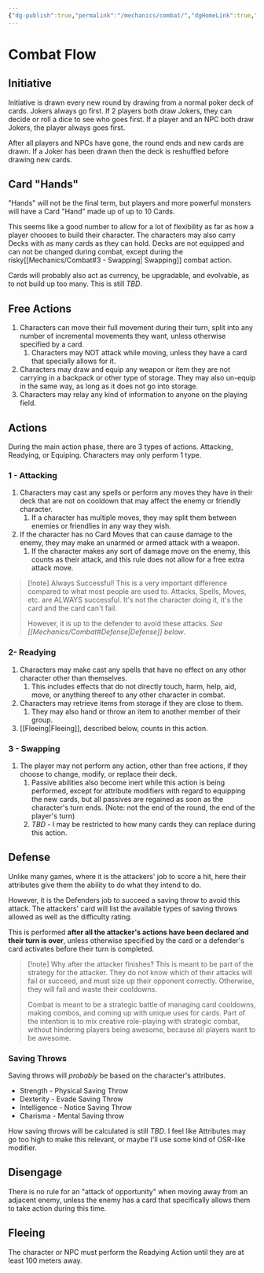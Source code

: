 ```yaml
---
{"dg-publish":true,"permalink":"/mechanics/combat/","dgHomeLink":true,"dgPassFrontmatter":false}
---
```



# Combat Flow

## Initiative

Initiative is drawn every new round by drawing from a normal poker deck of cards. Jokers always go first. If 2 players both draw Jokers, they can decide or roll a dice to see who goes first. If a player and an NPC both draw Jokers, the player always goes first.

After all players and NPCs have gone, the round ends and new cards are drawn. If a Joker has been drawn then the deck is reshuffled before drawing new cards.

## Card "Hands"

"Hands" will not be the final term, but players and more powerful monsters will have a Card "Hand" made up of up to 10 Cards. 

This seems like a good number to allow for a lot of flexibility as far as how a player chooses to build their character. The characters may also carry Decks with as many cards as they can hold. Decks are not equipped and can not be changed during combat, except during the risky[[Mechanics/Combat#3 - Swapping| Swapping]] combat action.

Cards will probably also act as currency, be upgradable, and evolvable, as to not build up too many. This is still _TBD_.

## Free Actions

1. Characters can move their full movement during their turn, split into any number of incremental movements they want, unless otherwise specified by a card.
   1. Characters may NOT attack while moving, unless they have a card that specially allows for it.
2. Characters may draw and equip any weapon or item they are not carrying in a backpack or other type of storage. They may also un-equip in the same way, as long as it does not go into storage.
3. Characters may relay any kind of information to anyone on the playing field.

## Actions

During the main action phase, there are 3 types of actions. Attacking, Readying, or Equiping. Characters may only perform 1 type.

### 1 - Attacking

1. Characters may cast any spells or perform any moves they have in their deck that are not on cooldown that may affect the enemy or friendly character.
   1. If a character has multiple moves, they may split them between enemies or friendlies in any way they wish.
2. If the character has no Card Moves that can cause damage to the enemy, they may make an unarmed or armed attack with a weapon.
	1. If the character makes any sort of damage move on the enemy, this counts as their attack, and this rule does not allow for a free extra attack move.

> [!note] Always Successful!
> This is a very important difference compared to what most people are used to. Attacks, Spells, Moves, etc. are ALWAYS successful. It's not the character doing it, it's the card and the card can't fail. 
> 
> However, it is up to the defender to avoid these attacks. _See [[Mechanics/Combat#Defense|Defense]] below_.

### 2- Readying

1. Characters may make cast any spells that have no effect on any other character other than themselves.
   1. This includes effects that do not directly touch, harm, help, aid, move, or anything thereof to any other character in combat.
2. Characters may retrieve items from storage if they are close to them.
   1. They may also hand or throw an item to another member of their group.
3. [[Fleeing|Fleeing]], described below, counts in this action.

### 3 - Swapping

1. The player may not perform any action, other than free actions, if they choose to change, modify, or replace their deck.
   1. Passive abilities also become inert while this action is being performed, except for attribute modifiers with regard to equipping the new cards, but all passives are regained as soon as the character's turn ends. (Note: not the end of the round, the end of the player's turn)
   2. _TBD_ - I may be restricted to how many cards they can replace during this action.

## Defense

Unlike many games, where it is the attackers' job to score a hit, here their attributes give them the ability to do what they intend to do.

However, it is the Defenders job to succeed a saving throw to avoid this attack. The attackers' card will list the available types of saving throws allowed as well as the difficulty rating.

This is performed **after all the attacker's actions have been declared and their turn is over**, unless otherwise specified by the card or a defender's card activates before their turn is completed.

> [!note] Why after the attacker finishes?
> This is meant to be part of the strategy for the attacker. They do not know which of their attacks will fail or succeed, and must size up their opponent correctly. Otherwise, they will fail and waste their cooldowns. 
> 
> Combat is meant to be a strategic battle of managing card cooldowns, making combos, and coming up with unique uses for cards. Part of the intention is to mix creative role-playing with strategic combat, without hindering players being awesome, because all players want to be awesome.

### Saving Throws

Saving throws will _probably_ be based on the character's attributes.

- Strength - Physical Saving Throw
- Dexterity - Evade Saving Throw
- Intelligence - Notice Saving Throw
- Charisma - Mental Saving throw

How saving throws will be calculated is still _TBD_. I feel like Attributes may go too high to make this relevant, or maybe I'll use some kind of OSR-like modifier.

## Disengage

There is no rule for an "attack of opportunity" when moving away from an adjacent enemy, unless the enemy has a card that specifically allows them to take action during this time.

##  Fleeing

The character or NPC must perform the Readying Action until they are at least 100 meters away.
